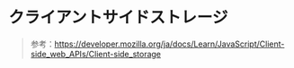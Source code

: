 # クライアントサイドストレージ

> 参考：https://developer.mozilla.org/ja/docs/Learn/JavaScript/Client-side_web_APIs/Client-side_storage
